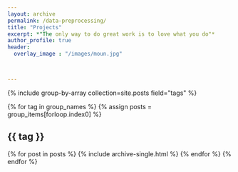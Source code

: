 ```yaml
---
layout: archive
permalink: /data-preprocessing/
title: "Projects"
excerpt: *"The only way to do great work is to love what you do"*
author_profile: true
header:
  overlay_image	: "/images/moun.jpg"



---
```


{% include group-by-array collection=site.posts field="tags" %}

{% for tag in group_names %}
  {% assign posts = group_items[forloop.index0] %}
  <h2 id="{{ tag | slugify }}" class="archive__subtitle">{{ tag }}</h2>
  {% for post in posts %}
    {% include archive-single.html %}
  {% endfor %}
{% endfor %}
